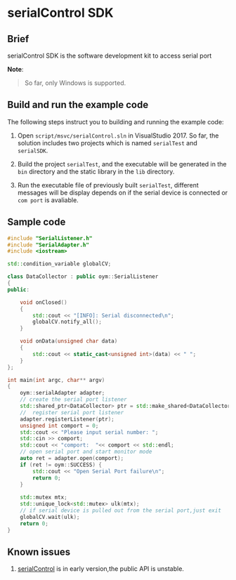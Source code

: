 # serialControl SDK

## Brief
serialControl SDK is the software development kit to access serial port

**Note**:
> So far, only Windows is supported.

## Build and run the example code
The following steps instruct you to building and running the example code:

1. Open `script/msvc/serialControl.sln` in VisualStudio 2017. So far, the solution includes two projects which 
is named `serialTest` and `serialSDK`.

2. Build the project `serialTest`, and the executable will be generated in the `bin` directory and the 
static library in the `lib` directory.

3. Run the executable file of previously built `serialTest`, different messages will be display depends on if the serial device is connected or `com port` is avaliable.

## Sample code

```c++
#include "SerialListener.h"
#include "SerialAdapter.h"
#include <iostream>

std::condition_variable globalCV;

class DataCollector : public oym::SerialListener
{
public:

	void onClosed()
	{
		std::cout << "[INFO]: Serial disconnected\n";
		globalCV.notify_all();
	}

	void onData(unsigned char data)
	{
		std::cout << static_cast<unsigned int>(data) << " ";
	}
};

int main(int argc, char** argv)
{
	oym::serialAdapter adapter;
    // create the serial port listener
	std::shared_ptr<DataCollector> ptr = std::make_shared<DataCollector>();
    //  register serial port listener
	adapter.registerListener(ptr);
	unsigned int comport = 0;
	std::cout << "Please input serial number: ";
	std::cin >> comport;
	std::cout << "comport:	"<<	comport << std::endl;
    // open serial port and start monitor mode
	auto ret = adapter.open(comport);
	if (ret != oym::SUCCESS) {
		std::cout << "Open Serial Port failure\n";
		return 0;
	}
		
	std::mutex mtx;
	std::unique_lock<std::mutex> ulk(mtx);
    // if serial device is pulled out from the serial port,just exit
	globalCV.wait(ulk);
	return 0;
}
```
## Known issues
1. [serialControl][serialControl] is in early version,the public API is unstable.

[serialControl]: https://www.github.com/zhoukaisspu/serialControl
